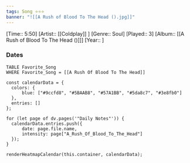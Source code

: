 ```yaml
---
tags: Song ⭐⭐⭐ 
banner: "![[A Rush of Blood To The Head ().jpg]]"
---
```

[Time:: 5:50]
[Artist:: [[Coldplay]] ]
[Genre:: Soul]
[Played:: 3]
[Album:: [[A Rush of Blood To The Head ()]]]
[Year:: ]
### Dates
````dataview
TABLE Favorite_Song
WHERE Favorite_Song = [[A Rush Of Blood To The Head]]
````
  ```dataviewjs
const calendarData = { 
	colors: { 
		blue: ["#9ccfd8", "#5BAAB8", "#57A1BB", "#5da8c7", "#3e8fb0"] 
	}, 
	entries: [] 
}; 

for (let page of dv.pages('"Daily Notes"')) { 
	calendarData.entries.push({ 
		date: page.file.name, 
		intensity: page["A_Rush_Of_Blood_To_The_Head"]
	}); 
} 

renderHeatmapCalendar(this.container, calendarData);
```
